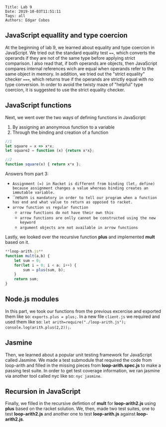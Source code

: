     Title: Lab 9
    Date: 2019-10-03T11:51:11
    Tags: all
    Authors: Edgar Cobos

## JavaScript equallity and type coercion

At the beginning of lab 9, we learned about equality and type coercion in JavaScript. We tried out the standard equality test `==`, which converts the operands if they are not of the same type before applying strict comparison. I also read that, if both operands are objects, then JavaScript compares internal references wich are equal when operands refer to the same object in memory. In addition, we tried out the "strict equality" checker `===`, which returns true if the operands are strictly equal with no type conversion. In order to avoid the twisty maze of "helpful" type coercion, it is suggested to use the strict equality checker.

## JavaScript functions

Next, we went over the two ways of defining functions in JavaScript:

1. By assigning an anonymous function to a variable
2. Through the binding and creation of a function

``` js
//1
let square = x => x*x;
let square2 = function (x) {return x*x};

//2
function square(x) { return x*x };
```

Answers from part 3:

* `Assignment (=) in Racket is different from binding (let, define) because assignment changes a value whereas binding creates an immutable variable.`
* ``return` is mandatory in order to tell our program when a function has end and what value to return as opposed to racket.`
* `arrow function vs regular function`
	- `arrow functions do not have their own this`
	- `arrow functions are onlly cannot be constructed using the new keyword`
	- `argument objects are not available in arrow functions`

Lastly, we looked over the recursive function **plus** and implemented **mult** based on it.

``` js
**loop-arith.js**
function mult(a,b) {
    let sum = 0;
    for(let i = 0; i < a; i++) {
        sum = plus(sum, b);
    }
    return sum;
}

```

## Node.js modules

In this part, we took our functions from the previous excercise and exported them like so: `exports.plus = plus;`. In a new file `client.js` we required and used them like so: `let arith=require("./loop-arith.js"); console.log(arith.plus(2,2));`.

## Jasmine

Then, we learned about a popular unit testing framework for JavaScript called Jasmine. We made a test submodule that required the code from loop-arith and filled in the missing pieces from **loop-arith.spec.js** to make a passing test suite. In order to get test coverage information, we ran jasmine via another tool called nyc like so: `nyc jasmine`.

## Recursion in JavaScript

Finally, we filled in the recursive defintion of **mult** for **loop-arith2.js** using **plus** based on the racket solution. We, then, made two test suites, one to test **loop-arith2.js** and another one to test **loop-arith.js** against **loop-arith2.js**.

<!-- more -->

